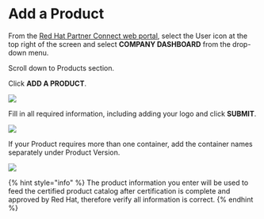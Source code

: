 # Add a Product



From the [Red Hat Partner Connect web portal](https://connect.redhat.com/), select the User icon at the top right of the screen and select **COMPANY DASHBOARD** from the drop-down menu.

Scroll down to Products section.

Click **ADD A PRODUCT**.

![](https://lh6.googleusercontent.com/DcD7hOJONyoWQUxGW8o0OEhvoerg6LqqIhzNtBh6Pvpo5lRBn7jP3tBK0_ZggcqracBvFk62DTCy877IqZ7cuRal5-JEiWO9cLPpHew0r74ZXU-yPW3_tTiASbLihN9qIt5hroXp)

Fill in all required information, including adding your logo and click **SUBMIT**.

![](https://lh3.googleusercontent.com/m_wzaA30JuMOBlOY3ZO-PXXg6xiosqL2AC2oS43-F1gk4BGpnwPTvKzqAdrKJY8GRNXRZO6_1aQHo7BL2GYEbnCLrNddS6RubRRFDwZuLCYHMs3dNDVPY1-nGboxk0eVwwu6zyiL)

If your Product requires more than one container, add the container names separately under Product Version. 

![](https://lh6.googleusercontent.com/XXIbwE8QAGIog-FejEVRnBjxt5uoJ8lKDlm3fz4_mAkumr8Esk8pYFuUSNt31l5VU5TtYpmW2D3AoY_hjrOL6csy2S4-j3E9k2B1qCl0URV1oRiW0f1VUnuQpoKs4pDTmWcJHo7g)

{% hint style="info" %}
The product information you enter will be used to feed the certified product catalog after certification is complete and approved by Red Hat, therefore verify all information is correct.
{% endhint %}


